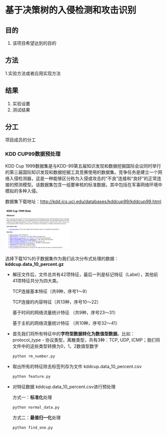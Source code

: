 # 基于决策树的入侵检测和攻击识别

## 目的

1. 该项目希望达到的目的

## 方法

1.实验方法或者应用实现方法

## 结果

1. 实验设置
2. 测试结果


## 分工

项目成员的分工



### KDD CUP99数据预处理

KDD Cup 1999数据集是与KDD-99第五届知识发现和数据挖掘国际会议同时举行的第三届国际知识发现和数据挖掘工具竞赛使用的数据集。竞争任务是建立一个网络入侵检测器，这是一种能够区分称为入侵或攻击的“不良”连接和“良好”的正常连接的预测模型。该数据集包含一组要审核的标准数据，其中包括在军事网络环境中模拟的多种入侵。

数据集下载地址：http://kdd.ics.uci.edu/databases/kddcup99/kddcup99.html

<img src="deal_data/photo/截屏2024-12-05 下午2.43.36.png" style="zoom:20%;" />

选择下载10%的子数据集作为我们此次分布式处理的数据：**kddcup.data_10_percent.gz**

- 解压文件后，文件总共有42项特征，最后一列是标记特征（Label），其他前41项特征共分为四大类。

  TCP连接基本特征（共9种，序号1～9）

  TCP连接的内容特征（共13种，序号10～22）

  基于时间的网络流量统计特征 （共9种，序号23～31）

  基于主机的网络流量统计特征 （共10种，序号32～41）

- 首先我们将所有特征中的**字符型数据转化为数值型数据**。比如：protocol_type - 协议类型，离散类型，共有3种：TCP, UDP, ICMP；我们将文件中的这些类型转换为0，1，2数值型数字

  ```py
  python rm_number.py
  ```

- 取出所有的特征除去标签列存为文件 kddcup.data_10_percent.csv

  ```py
  python feature.py
  ```

- 对特征数据 kddcup.data_10_percent.csv进行预处理

  方式一：**标准化**处理

  ```py
  python normal_data.py
  ```

  方式二：**最值归一化**处理

  ```
  python find_one.py
  ```

  

































